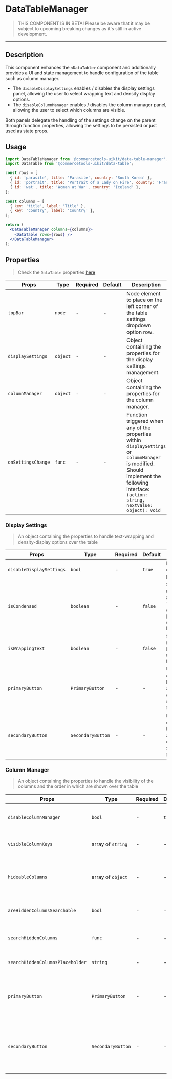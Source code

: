 # DataTableManager

> THIS COMPONENT IS IN BETA!
> Please be aware that it may be subject to upcoming breaking changes as it's still in active development.

---

## Description

This component enhances the `<DataTable>` component and additionally provides a UI and state management to handle configuration of the table such as column manager.

- The `disableDisplaySettings` enables / disables the display settings panel, allowing the user to select wrapping text and density display options.
- The `disableColumnManager` enables / disables the column manager panel, allowing the user to select which columns are visible.

Both panels delegate the handling of the settings change on the parent through function properties, allowing the settings to be persisted or just used as state props.

## Usage

```jsx
import DataTableManager from '@commercetools-uikit/data-table-manager';
import DataTable from '@commercetools-uikit/data-table';

const rows = [
  { id: 'parasite', title: 'Parasite', country: 'South Korea' },
  { id: 'portrait', title: 'Portrait of a Lady on Fire', country: 'France' },
  { id: 'wat', title: 'Woman at War', country: 'Iceland' },
];

const columns = [
  { key: 'title', label: 'Title' },
  { key: 'country', label: 'Country' },
];

return (
  <DataTableManager columns={columns}>
    <DataTable rows={rows} />
  </DataTableManager>
);
```

## Properties

> Check the `DataTable` properties [here](https://github.com/commercetools/ui-kit/blob/master/packages/components/data-table/README.md)

| Props              | Type     | Required | Default | Description                                                                                                                                                                                  |
| ------------------ | -------- | -------- | ------- | -------------------------------------------------------------------------------------------------------------------------------------------------------------------------------------------- |
| `topBar`           | `node`   | -        | -       | Node element to place on the left corner of the table settings dropdown option row.                                                                                                          |
| `displaySettings`  | `object` | -        | -       | Object containing the properties for the display settings management.                                                                                                                        |
| `columnManager`    | `object` | -        | -       | Object containing the properties for the column manager.                                                                                                                                     |
| `onSettingsChange` | `func`   | -        | -       | Function triggered when any of the properties within `displaySettings` or `columnManager` is modified. Should implement the following interface: `(action: string, nextValue: object): void` |

### Display Settings

> An object containing the properties to handle text-wrapping and density-display options over the table

| Props                    | Type              | Required | Default | Description                                                                                                                                                           |
| ------------------------ | ----------------- | -------- | ------- | --------------------------------------------------------------------------------------------------------------------------------------------------------------------- |
| `disableDisplaySettings` | `bool`            | -        | `true`  | Enable this flag to enable display settings panel option.                                                                                                             |
| `isCondensed`            | `boolean`         | -        | `false` | Set this to `true` to reduce the paddings of all cells, allowing the Table to display more data in less space. Required if `disableDisplaySettings` is set to `true`. |
| `isWrappingText`         | `boolean`         | -        | `false` | Set this to `true` to set truncation on all cells. Required if `disableDisplaySettings` is set to `true`.                                                             |
| `primaryButton`          | `PrimaryButton`   | -        | -       | UIKit Primary Button element to set at the bottom right to be used as primary action in case the display settings is working as a form.                               |
| `secondaryButton`        | `SecondaryButton` | -        | -       | UIKit Secondary Button element to set at the bottom right to be used as secondary action in case the display settings is working as a form.                           |

### Column Manager

> An object containing the properties to handle the visibility of the columns and the order in which are shown over the table

| Props                            | Type              | Required | Default | Description                                                                                                                                 |
| -------------------------------- | ----------------- | -------- | ------- | ------------------------------------------------------------------------------------------------------------------------------------------- |
| `disableColumnManager`           | `bool`            | -        | `true`  | Enable this flag to enable column manager panel option.                                                                                     |
| `visibleColumnKeys`              | array of `string` | -        | -       | Visible columns keys. Required if `disableColumnManager` is `true`.                                                                         |
| `hideableColumns`                | array of `object` | -        | -       | Columns to be managed by the column manager. Required if `disableColumnManager` is `true`.                                                  |
| `areHiddenColumnsSearchable`     | `bool`            | -        | -       | Enable this flag to set a search input for the hidden columns panel.                                                                        |
| `searchHiddenColumns`            | `func`            | -        | -       | Function called when the search input for the hidden columns change.                                                                        |
| `searchHiddenColumnsPlaceholder` | `string`          | -        | -       | Placeholder for the search input for the hidden columns.                                                                                    |
| `primaryButton`                  | `PrimaryButton`   | -        | -       | UIKit Primary Button element to set at the bottom right to be used as primary action in case the display settings is working as a form.     |
| `secondaryButton`                | `SecondaryButton` | -        | -       | UIKit Secondary Button element to set at the bottom right to be used as secondary action in case the display settings is working as a form. |
